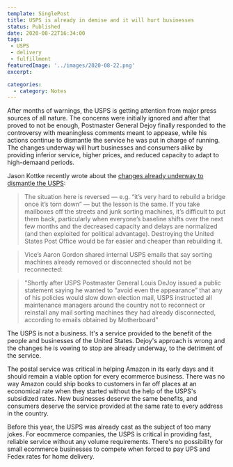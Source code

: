 ```yaml
---
template: SinglePost
title: USPS is already in demise and it will hurt businesses
status: Published
date: 2020-08-22T16:34:00
tags:
 - USPS
 - delivery
 - fulfillment
featuredImage: '../images/2020-08-22.png'
excerpt:

categories:
  - category: Notes
---
```

After months of warnings, the USPS is getting attention from major press sources of all nature. The concerns were initially ignored and after that proved to not be enough, Postmaster General Dejoy finally responded to the controversy with meaningless comments meant to appease, while his actions continue to dismantle the service he was put in charge of running. The changes underway will hurt businesses and consumers alike by providing inferior service, higher prices, and reduced capacity to adapt to high-demaand periods.

Jason Kottke recently wrote about the [changes already underway to dismantle the USPS](https://kottke.org/20/08/its-very-hard-to-tear-down-a-bridge-once-its-up):

> The situation here is reversed — e.g. “it’s very hard to rebuild a bridge once it’s torn down” — but the lesson is the same. If you take mailboxes off the streets and junk sorting machines, it’s difficult to put them back, particularly when everyone’s baseline shifts over the next few months and the decreased capacity and delays are normalized (and then exploited for political advantage). Destroying the United States Post Office would be far easier and cheaper than rebuilding it.

> Vice’s Aaron Gordon shared internal USPS emails that say sorting machines already removed or disconnected should not be reconnected:

> "Shortly after USPS Postmaster General Louis DeJoy issued a public statement saying he wanted to “avoid even the appearance” that any of his policies would slow down election mail, USPS instructed all maintenance managers around the country not to reconnect or reinstall any mail sorting machines they had already disconnected, according to emails obtained by Motherboard"

The USPS is not a business. It's a service provided to the benefit of the people and businesses of the United States. Dejoy's approach is wrong and the changes he is vowing to stop are already underway, to the detriment of the service.

The postal service was critical in helping Amazon in its early days and it should remain a viable option for every ecommerce business. There was no way Amazon could ship books to customers in far off places at an economical rate when they started without the help of the USPS's subsidized rates. New businesses deserve the same benefits, and consumers deserve the service provided at the same rate to every address in the country.

Before this year, the USPS was already cast as the subject of too many jokes. For eocmmerce companies, the USPS is critical in providing fast, reliable service without any volume requirements. There's no possibility for small ecommerce businesses to compete when forced to pay UPS and Fedex rates for home delivery.
